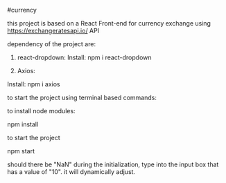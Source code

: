 #currency

this project is based on a React Front-end for currency exchange using https://exchangeratesapi.io/ API

dependency of the project are:

1. react-dropdown:
Install:
npm i react-dropdown

2. Axios:

Install:
npm i axios

to start the project using terminal based commands:

to install node modules:


npm install 

to start the project

npm start

should there be "NaN" during the initialization, type into the input box that has a value of "10". it will dynamically adjust.

